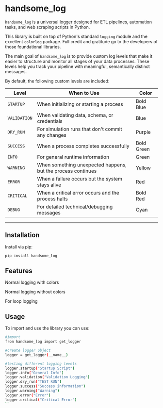 # handsome_log

`handsome_log` is a universal logger designed for ETL pipelines, automation tasks, and web scraping scripts in Python.

This library is built on top of Python's standard `logging` module and the excellent `colorlog` package. Full credit and gratitude go to the developers of those foundational libraries.

The main goal of `handsome_log` is to provide custom log levels that make it easier to structure and monitor all stages of your data processes. These levels help you track your pipeline with meaningful, semantically distinct messages.

By default, the following custom levels are included:

| Level        | When to Use                                         | Color        |
|--------------|------------------------------------------------------|--------------|
| `STARTUP`    | When initializing or starting a process              | Bold Blue    |
| `VALIDATION` | When validating data, schema, or credentials         | Blue         |
| `DRY_RUN`    | For simulation runs that don't commit any changes    | Purple       |
| `SUCCESS`    | When a process completes successfully                | Bold Green   |
| `INFO`       | For general runtime information                      | Green        |
| `WARNING`    | When something unexpected happens, but the process continues | Yellow  |
| `ERROR`      | When a failure occurs but the system stays alive     | Red          |
| `CRITICAL`   | When a critical error occurs and the process halts   | Bold Red     |
| `DEBUG`      | For detailed technical/debugging messages            | Cyan         |

---

## Installation

Install via pip:

```bash
pip install handsome_log
```

## Features
Normal logging with colors

Normal logging without colors

For loop logging

## Usage 
To import and use the library you can use: 

```bash
#import
from handsome_log import get_logger 

#create logger object
logger = get_logger(__name__)

#testing different logging levels
logger.startup("Startup Script")
logger.info("General Info")
logger.validation("Validation Logging")
logger.dry_run("TEST RUN")
logger.success("Success information")
logger.warning("Warning")
logger.error("Error")
logger.critical("Critical Error")
``

